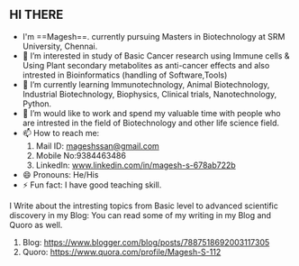  ## HI THERE 
- I'm ==Magesh==. currently pursuing Masters in Biotechnology at SRM University, Chennai. 
- 👀 I’m interested in study of Basic Cancer research using Immune cells & Using Plant secondary metabolites as anti-cancer effects and also intrested in Bioinformatics (handling of Software,Tools) 
- 🌱 I’m currently learning Immunotechnology, Animal Biotechnology, Industrial Biotechnology, Biophysics, Clinical trials, Nanotechnology, Python. 
- 💞️ I’m would like to work and spend my valuable time with people who are intrested in the field of Biotechnology and other life science field.
- 📫 How to reach me:
  1. Mail ID:  mageshssan@gmail.com
  2. Mobile No:9384463486
  3. LinkedIn: www.linkedin.com/in/magesh-s-678ab722b
- 😄 Pronouns: He/His
- ⚡ Fun fact: I have good teaching skill.

I Write about the intresting topics from Basic level to advanced scientific discovery in my Blog: You can read some of my writing in my Blog and Quoro as well. 
1. Blog:  https://www.blogger.com/blog/posts/7887518692003117305
2. Quoro: https://www.quora.com/profile/Magesh-S-112
